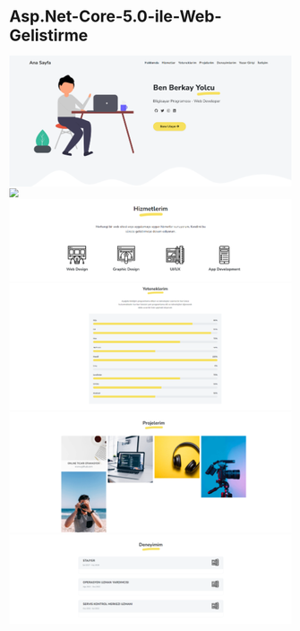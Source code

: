# Asp.Net-Core-5.0-ile-Web-Gelistirme


<img src="https://github.com/Berkayyolcu/Asp.Net-Core-5.0-ile-Web-Gelistirme/blob/main/screenshot/Ben Berkay Yolcu.PNG" width="auto">
<br>

<img src="https://github.com/Berkayyolcu/Asp.Net-Core-5.0-ile-Web-Gelistirme/blob/main/screenshot/Hakkımda.PNG" width="auto">
<br>

<img src="https://github.com/Berkayyolcu/Asp.Net-Core-5.0-ile-Web-Gelistirme/blob/main/screenshot/Hizmetlerim.PNG" width="auto">
<br>

<img src="https://github.com/Berkayyolcu/Asp.Net-Core-5.0-ile-Web-Gelistirme/blob/main/screenshot/Yeteneklerim.PNG" width="auto">
<br>

<img src="https://github.com/Berkayyolcu/Asp.Net-Core-5.0-ile-Web-Gelistirme/blob/main/screenshot/Projelerim.PNG" width="auto">
<br>

<img src="https://github.com/Berkayyolcu/Asp.Net-Core-5.0-ile-Web-Gelistirme/blob/main/screenshot/Deneyimim.PNG" width="auto">
<br>






